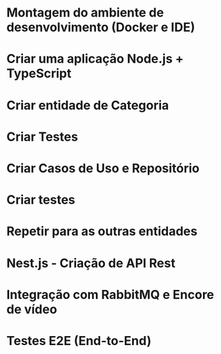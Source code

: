 # Montagem do ambiente de desenvolvimento (Docker e IDE)

# Criar uma aplicação Node.js + TypeScript

# Criar entidade de Categoria

# Criar Testes

# Criar Casos de Uso e Repositório

# Criar testes

# Repetir para as outras entidades

# Nest.js - Criação de API Rest

# Integração com RabbitMQ e Encore de vídeo

# Testes E2E (End-to-End)
